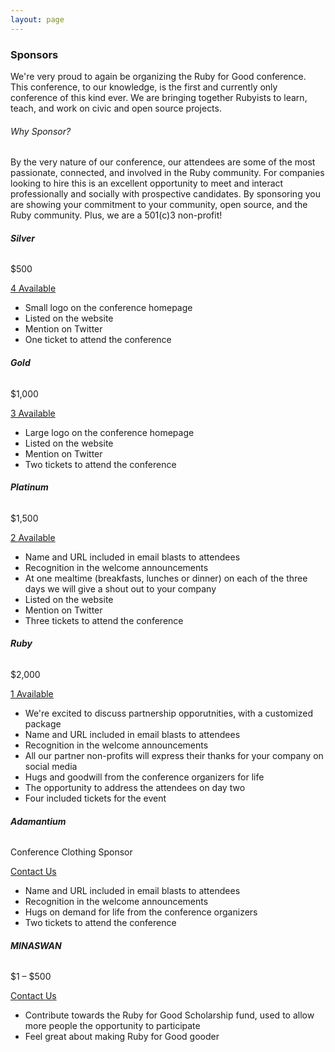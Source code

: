 ```yaml
---
layout: page
---
```


### Sponsors

We're very proud to again be organizing the Ruby for Good conference. This conference, to our knowledge, is the first and currently only conference of this kind ever. We are bringing together Rubyists to learn, teach, and work on civic and open source projects.

###### Why Sponsor?

By the very nature of our conference, our attendees are some of the most passionate, connected, and involved in the Ruby community. For companies looking to hire this is an excellent opportunity to meet and interact professionally and socially with prospective candidates. By sponsoring you are showing your commitment to your community, open source, and the Ruby community. Plus, we are a 501(c)3 non-profit!

<section class="row sponsor-levels">
<div class="col-md-3 col-sm-3" markdown="1">

###### **Silver**

\$500

<div class="btn-wrapper">
<a href="mailto:{{ site.data.constants.contact_email }}?subject=Silver Sponsorship" class="btn btn-sm btn-primary">4 Available</a>
</div>

- Small logo on the conference homepage
- Listed on the website
- Mention on Twitter
- One ticket to attend the conference

</div>
<div class="col-md-3 col-sm-3" markdown="1">

###### **Gold**

\$1,000

<div class="btn-wrapper">
<a href="mailto:{{ site.data.constants.contact_email }}?subject=Gold Sponsorship" class="btn btn-sm btn-primary">3 Available</a>
</div>

- Large logo on the conference homepage
- Listed on the website
- Mention on Twitter
- Two tickets to attend the conference

</div>
<div class="col-md-3 col-sm-3" markdown="1">

###### **Platinum**

\$1,500

<div class="btn-wrapper">
<a href="mailto:{{ site.data.constants.contact_email }}?subject=Platinum Sponsorship" class="btn btn-sm btn-primary">2 Available</a>
</div>

- Name and URL included in email blasts to attendees
- Recognition in the welcome announcements
- At one mealtime (breakfasts, lunches or dinner) on each of the three days we will give a shout out to your company
- Listed on the website
- Mention on Twitter
- Three tickets to attend the conference

</div>
<div class="col-md-3 col-sm-3" markdown="1">

###### **Ruby**

\$2,000

<div class="btn-wrapper">
<a href="mailto:{{ site.data.constants.contact_email }}?subject=Ruby Sponsorship" class="btn btn-sm btn-primary">1 Available</a>
</div>

- We're excited to discuss partnership opporutnities, with a customized package
- Name and URL included in email blasts to attendees
- Recognition in the welcome announcements
- All our partner non-profits will express their thanks for your company on social media
- Hugs and goodwill from the conference organizers for life
- The opportunity to address the attendees on day two
- Four included tickets for the event

</div>
</section>

<section class="row sponsor-levels">
<div class="col-md-3 col-sm-3">
<div class="speaker-item animated fadeInUp visible" markdown="1">

###### **Adamantium**

Conference Clothing Sponsor

<div class="btn-wrapper">
<a href="mailto:{{ site.data.constants.contact_email }}?subject=Adamantium Sponsorship" class="btn btn-sm btn-primary">Contact Us</a>
</div>

- Name and URL included in email blasts to attendees
- Recognition in the welcome announcements
- Hugs on demand for life from the conference organizers
- Two tickets to attend the conference

</div>
</div>
<div class="col-md-3 col-sm-3">
<div class="speaker-item animated fadeInUp visible" markdown="1">

###### **MINASWAN**

$1 – $500

<div class="btn-wrapper">
<a href="mailto:{{ site.data.constants.contact_email }}?subject=Donor Sponsorship" class="btn btn-sm btn-primary">Contact Us</a>
</div>

- Contribute towards the Ruby for Good Scholarship fund, used to allow more people the opportunity to participate
- Feel great about making Ruby for Good gooder

</div>
</div>
</section>
